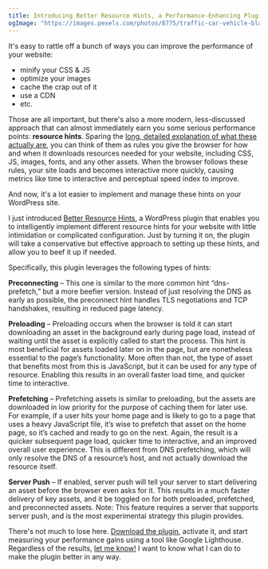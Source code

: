 ```yaml
---
title: Introducing Better Resource Hints, a Performance-Enhancing Plugin for WordPress
ogImage: "https://images.pexels.com/photos/8775/traffic-car-vehicle-black.jpg"
---
```


It's easy to rattle off a bunch of ways you can improve the performance of your website:

- minify your CSS & JS
- optimize your images
- cache the crap out of it
- use a CDN
- etc.

Those are all important, but there's also a more modern, less-discussed approach that can almost immediately earn you some serious performance points: **resource hints**. Sparing the [long, detailed explanation of what these actually are](https://www.w3.org/TR/resource-hints/), you can think of them as rules you give the browser for how and when it downloads resources needed for your website, including CSS, JS, images, fonts, and any other assets. When the browser follows these rules, your site loads and becomes interactive more quickly, causing metrics like time to interactive and perceptual speed index to improve.

And now, it's a lot easier to implement and manage these hints on your WordPress site.

I just introduced [Better Resource Hints](https://wordpress.org/plugins/better-resource-hints/), a WordPress plugin that enables you to intelligently implement different resource hints for your website with little intimidation or complicated configuration. Just by turning it on, the plugin will take a conservative but effective approach to setting up these hints, and allow you to beef it up if needed.

Specifically, this plugin leverages the following types of hints:

**Preconnecting** – This one is similar to the more common hint “dns-prefetch,” but a more beefier version. Instead of just resolving the DNS as early as possible, the preconnect hint handles TLS negotiations and TCP handshakes, resulting in reduced page latency.

**Preloading** – Preloading occurs when the browser is told it can start downloading an asset in the background early during page load, instead of waiting until the asset is explicitly called to start the process. This hint is most beneficial for assets loaded later on in the page, but are nonetheless essential to the page’s functionality. More often than not, the type of asset that benefits most from this is JavaScript, but it can be used for any type of resource. Enabling this results in an overall faster load time, and quicker time to interactive.

**Prefetching** – Prefetching assets is similar to preloading, but the assets are downloaded in low priority for the purpose of caching them for later use. For example, if a user hits your home page and is likely to go to a page that uses a heavy JavaScript file, it’s wise to prefetch that asset on the home page, so it’s cached and ready to go on the next. Again, the result is a quicker subsequent page load, quicker time to interactive, and an improved overall user experience. This is different from DNS prefetching, which will only resolve the DNS of a resource’s host, and not actually download the resource itself.

**Server Push** – If enabled, server push will tell your server to start delivering an asset before the browser even asks for it. This results in a much faster delivery of key assets, and it be toggled on for both preloaded, prefetched, and preconnected assets. Note: This feature requires a server that supports server push, and is the most experimental strategy this plugin provides.

There's not much to lose here. [Download the plugin](https://wordpress.org/plugins/better-resource-hints/), activate it, and start measuring your performance gains using a tool like Google Lighthouse. Regardless of the results, [let me know!](/contact) I want to know what I can do to make the plugin better in any way.
